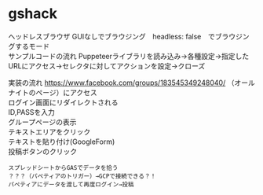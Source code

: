 # gshack
ヘッドレスブラウザ	GUIなしでブラウジング　headless: false　でブラウジングするモード		
サンプルコードの流れ	Puppeteerライブラリを読み込み→各種設定→指定したURLにアクセス→セレクタに対してアクションを設定→クローズ		
			
実装の流れ	https://www.facebook.com/groups/183545349248040/  （オールナイトのページ）にアクセス		
	ログイン画面にリダイレクトされる		
	ID,PASSを入力		
	グループページの表示		
	テキストエリアをクリック		
	テキストを貼り付け(GoogleForm)		
	 投稿ボタンのクリック		
			
	スプレッドシートからGASでデータを拾う		
	？？？（パペティアのトリガー）→GCPで接続できる？！		
	パペティアにデータを渡して再度ログイン→投稿		
